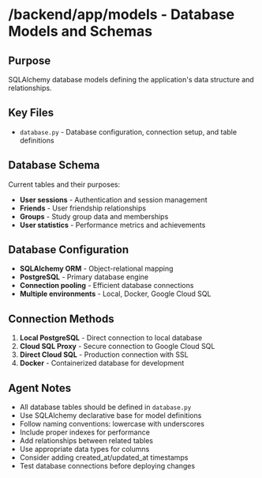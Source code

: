 # /backend/app/models - Database Models and Schemas

## Purpose

SQLAlchemy database models defining the application's data structure and relationships.

## Key Files

- `database.py` - Database configuration, connection setup, and table definitions

## Database Schema

Current tables and their purposes:

- **User sessions** - Authentication and session management
- **Friends** - User friendship relationships
- **Groups** - Study group data and memberships
- **User statistics** - Performance metrics and achievements

## Database Configuration

- **SQLAlchemy ORM** - Object-relational mapping
- **PostgreSQL** - Primary database engine
- **Connection pooling** - Efficient database connections
- **Multiple environments** - Local, Docker, Google Cloud SQL

## Connection Methods

1. **Local PostgreSQL** - Direct connection to local database
2. **Cloud SQL Proxy** - Secure connection to Google Cloud SQL
3. **Direct Cloud SQL** - Production connection with SSL
4. **Docker** - Containerized database for development

## Agent Notes

- All database tables should be defined in `database.py`
- Use SQLAlchemy declarative base for model definitions
- Follow naming conventions: lowercase with underscores
- Include proper indexes for performance
- Add relationships between related tables
- Use appropriate data types for columns
- Consider adding created_at/updated_at timestamps
- Test database connections before deploying changes
